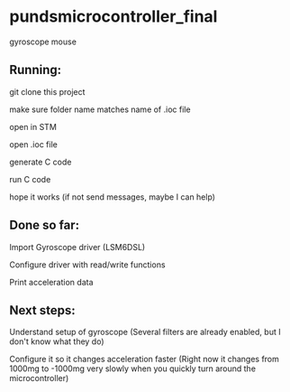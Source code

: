 # pundsmicrocontroller_final
gyroscope mouse

## Running:
git clone this project

make sure folder name matches name of .ioc file

open in STM

open .ioc file

generate C code

run C code

hope it works (if not send messages, maybe I can help)

## Done so far:
Import Gyroscope driver (LSM6DSL)

Configure driver with read/write functions

Print acceleration data


## Next steps:
Understand setup of gyroscope (Several filters are already enabled, but I don't know what they do)

Configure it so it changes acceleration faster (Right now it changes from 1000mg to -1000mg very slowly when you quickly turn around the microcontroller)
